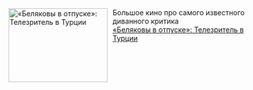 <!--2025-01-07 10:00:12-->
<div class="yb">
  <div class="rss smaller1 kino_kino"><a href="https://www.kino-teatr.ru/kino/art/tv/7610/" title="«Беляковы в отпуске»: Телезритель в Турции"><img src="https://www.kino-teatr.ru/art/0/1/7610/poster.jpg" width="196" height="147" align="left" hspace="5" style="margin: 0px 10px 0px 5px" alt="«Беляковы в отпуске»: Телезритель в Турции"/></a>Большое кино про самого известного диванного критика <br><a class="light" href="https://www.kino-teatr.ru/kino/art/tv/7610/">«Беляковы в отпуске»: Телезритель в Турции</a></div>
</div>
